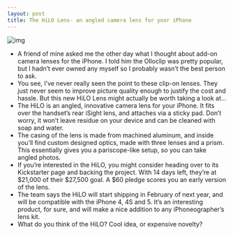 ```yaml
---
layout: post
title: The HiLO Lens- an angled camera lens for your iPhone
---
```

![img](http://media.idownloadblog.com/wp-content/uploads/2012/11/closeupHiLO6.jpg)
* A friend of mine asked me the other day what I thought about add-on camera lenses for the iPhone. I told him the Olloclip was pretty popular, but I hadn’t ever owned any myself so I probably wasn’t the best person to ask.
* You see, I’ve never really seen the point to these clip-on lenses. They just never seem to improve picture quality enough to justify the cost and hassle. But this new HiLO Lens might actually be worth taking a look at…
* The HiLO is an angled, innovative camera lens for your iPhone. It fits over the handset’s rear iSight lens, and attaches via a sticky pad. Don’t worry, it won’t leave residue on your device and can be cleaned with soap and water.
* The casing of the lens is made from machined aluminum, and inside you’ll find custom designed optics, made with three lenses and a prism. This essentially gives you a pariscope-like setup, so you can take angled photos.
* If you’re interested in the HiLO, you might consider heading over to its Kickstarter page and backing the project. With 14 days left, they’re at $21,000 of their $27,500 goal. A $60 pledge scores you an early version of the lens.
* The team says the HiLO will start shipping in February of next year, and will be compatible with the iPhone 4, 4S and 5. It’s an interesting product, for sure, and will make a nice addition to any iPhoneographer’s lens kit.
* What do you think of the HiLO? Cool idea, or expensive novelty?

